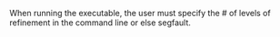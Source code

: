 When running the executable, the user must specify the # of levels of refinement in the command line or else segfault.